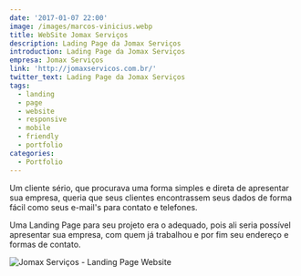 ```yaml
---
date: '2017-01-07 22:00'
image: /images/marcos-vinicius.webp
title: WebSite Jomax Serviços
description: Lading Page da Jomax Serviços
introduction: Lading Page da Jomax Serviços
empresa: Jomax Serviços
link: 'http://jomaxservicos.com.br/'
twitter_text: Lading Page da Jomax Serviços
tags:
  - landing
  - page
  - website
  - responsive
  - mobile
  - friendly
  - portfolio
categories:
  - Portfolio
---
```

Um cliente sério, que procurava uma forma simples e direta de apresentar sua empresa, queria que seus clientes encontrassem seus dados de forma fácil como seus e-mail's para contato e telefones.

Uma Landing Page para seu projeto era o adequado, pois ali seria possível apresentar sua empresa, com quem já trabalhou e por fim seu endereço e formas de contato.



![Jomax Serviços - Landing Page Website](/images/screencapture-jomaxservicos-br-2020-01-15-11_56_26.png "Jomax Serviços - Landing Page Website")
